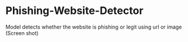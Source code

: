 # Phishing-Website-Detector
Model detects whether the website is phishing or legit using url or image (Screen shot)
